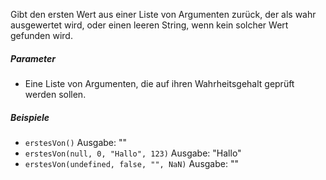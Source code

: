 Gibt den ersten Wert aus einer Liste von Argumenten zurück, der als wahr ausgewertet wird, oder einen leeren String, wenn kein solcher Wert gefunden wird.

##### Parameter
* Eine Liste von Argumenten, die auf ihren Wahrheitsgehalt geprüft werden sollen.

##### Beispiele
* `erstesVon()` Ausgabe: ""
* `erstesVon(null, 0, "Hallo", 123)` Ausgabe: "Hallo"
* `erstesVon(undefined, false, "", NaN)` Ausgabe: ""
